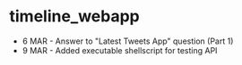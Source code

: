 # timeline_webapp
* 6 MAR - Answer to "Latest Tweets App" question (Part 1)
* 9 MAR - Added executable shellscript for testing API
